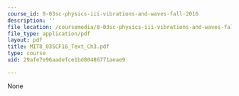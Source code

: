 ```yaml
---
course_id: 8-03sc-physics-iii-vibrations-and-waves-fall-2016
description: ''
file_location: /coursemedia/8-03sc-physics-iii-vibrations-and-waves-fall-2016/29afe7e96aadefce1bd80486771aeae9_MIT8_03SCF16_Text_Ch3.pdf
file_type: application/pdf
layout: pdf
title: MIT8_03SCF16_Text_Ch3.pdf
type: course
uid: 29afe7e96aadefce1bd80486771aeae9

---
```

None